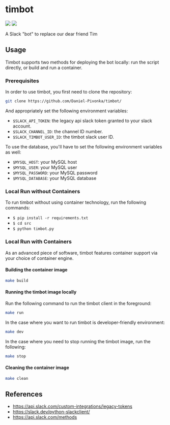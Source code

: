 # timbot

![](https://github.com/Daniel-Pivonka/timbot/workflows/flake8/badge.svg)
![](https://github.com/Daniel-Pivonka/timbot/workflows/docker/badge.svg)

A Slack "bot" to replace our dear friend Tim

## Usage

Timbot supports two methods for deploying the bot locally: run the script directly, or build and run a container.

### Prerequisites

In order to use timbot, you first need to clone the repository:

```bash
git clone https://github.com/Daniel-Pivonka/timbot/
```

And appropriately set the following environment variables:

- `$SLACK_API_TOKEN`: the legacy api slack token granted to your slack account.
- `$SLACK_CHANNEL_ID`: the channel ID number.
- `$SLACK_TIMBOT_USER_ID`: the timbot slack user ID.

To use the database, you'll have to set the following environment variables as well:

- `$MYSQL_HOST`: your MySQL host
- `$MYSQL_USER`: your MySQL user
- `$MYSQL_PASSWORD`: your MySQL password
- `$MYSQL_DATABASE`: your MySQL database

### Local Run without Containers

To run timbot without using container technology, run the following commands:

- `$ pip install -r requirements.txt`
- `$ cd src`
- `$ python timbot.py`

### Local Run with Containers

As an advanced piece of software, timbot features container support via your choice of container engine.

#### Building the container image

```bash
make build
```

#### Running the timbot image locally

Run the following command to run the timbot client in the foreground:

```bash
make run
```

In the case where you want to run timbot is developer-friendly environment:

```bash
make dev
```

In the case where you need to stop running the timbot image, run the following:

```bash
make stop
```

#### Cleaning the container image

```bash
make clean
```

## References

- https://api.slack.com/custom-integrations/legacy-tokens
- https://slack.dev/python-slackclient/
- https://api.slack.com/methods
